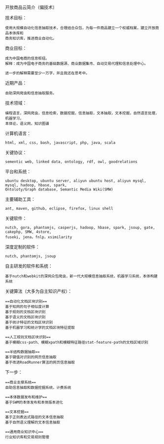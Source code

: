 开放商品云简介（偏技术）

技术目标：

    使用大规模自动化信息抽取技术，合理结合众包，为每一件商品建立一个权威档案，建立开放商品本体库和
    商务知识库，推进商业自动化。

商业目标：

    成为中国电商的信息枢纽。
    解释：成为中国电子商务的基础数据源、商业数据集市、自动交易代理和信息处理中心。

    进一步的解释需要至少一万字，并且我还在思考中。

近期产品：

    自助深网爬虫和信息抽取服务。

技术领域：

    编程语言，深网爬虫，信息检索，数据挖掘，信息抽取，文本抽取，文本挖掘，自然语言处理，机器学习，
    本体论，语义网，知识图谱

计算机语言：

    html, xml, css, bash, javascript, php, java, scala

关键协议：

    sementic web, linked data, ontology, rdf, owl, goodrelations

平台和系统：

    ubuntu desktop, ubuntu server, aliyun ubuntu host, aliyun mysql, mysql, hadoop, hbase, spark, 
    Ontoloty/Graph database, Semantic Media Wiki(SMW)

主要辅助工具：

    ant, maven, github, eclipse, firefox, linux shell

关键软件：

    nutch, gora, phantomjs, casperjs, hadoop, hbase, spark, jsoup, gate, cakephp, SMW, 4store,
    fuseki, jena，fnlp，xsimilarity

深度定制的软件：

    nutch, phantomjs, jsoup

自主研发的软件和系统：

    基于nutch和webkit的深网众包爬虫，新一代大规模信息抽取系统，机器学习系统，本体构建系统

关键算法（大多为自主知识产权）：

    ==自动化文档区块识别==
    基于知网的句子相似度计算
    基于规则的文档区块识别
    基于语义的文档区块识别
    基于统计特征的文档区块识别
    基于机器学习和统计学的文档区块特征提取

    ==人工规则文档区块识别==
    基于模糊css-path、模糊xpath和模糊特征路径stat-feature-path的文档区域识别

    ==半结构数据抽取==
    基于键值对识别的网页信息抽取
    基于改进RoadRunner算法的网页信息抽取

下一步：

    ==商业支撑系统==
    自助信息抽取和数据挖掘系统，计费系统

    ==本体数据发布和维护==
    基于SWM的本体发布和本体版本进化

    ==文本挖掘==
    基于正则表达式路径的文本信息抽取
    基于自然语义理解的文本信息抽取

    ==通用商业知识中心==
    行业知识库和交易规则管理













